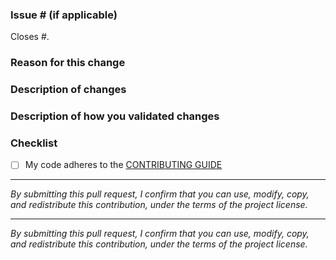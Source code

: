 ### Issue # (if applicable)

Closes #<issue number here>.

### Reason for this change

<!--What is the bug or use case behind this change?-->

### Description of changes

<!--What code changes did you make? Have you made any important design decisions?-->

### Description of how you validated changes

<!--Have you added any unit tests and/or integration tests?-->

### Checklist

- [ ] My code adheres to the [CONTRIBUTING GUIDE](https://github.com/awslabs/sbt-aws/blob/main/CONTRIBUTING.md)

---

*By submitting this pull request, I confirm that you can use, modify, copy, and redistribute this contribution, under the terms of the project license.*


---

*By submitting this pull request, I confirm that you can use, modify, copy, and redistribute this contribution, under the terms of the project license.*
